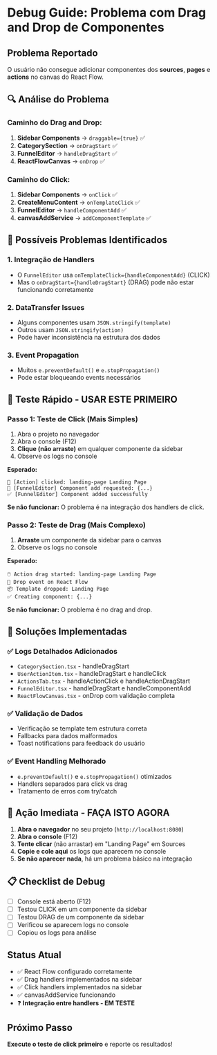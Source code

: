 # Debug Guide: Problema com Drag and Drop de Componentes

## Problema Reportado
O usuário não consegue adicionar componentes dos **sources**, **pages** e **actions** no canvas do React Flow.

## 🔍 Análise do Problema

### Caminho do Drag and Drop:
1. **Sidebar Components** → `draggable={true}` ✅
2. **CategorySection** → `onDragStart` ✅  
3. **FunnelEditor** → `handleDragStart` ✅
4. **ReactFlowCanvas** → `onDrop` ✅

### Caminho do Click:
1. **Sidebar Components** → `onClick` ✅
2. **CreateMenuContent** → `onTemplateClick` ✅
3. **FunnelEditor** → `handleComponentAdd` ✅
4. **canvasAddService** → `addComponentTemplate` ✅

## 🚨 Possíveis Problemas Identificados

### 1. **Integração de Handlers**
- O `FunnelEditor` usa `onTemplateClick={handleComponentAdd}` (CLICK)
- Mas o `onDragStart={handleDragStart}` (DRAG) pode não estar funcionando corretamente

### 2. **DataTransfer Issues**
- Alguns componentes usam `JSON.stringify(template)` 
- Outros usam `JSON.stringify(action)`
- Pode haver inconsistência na estrutura dos dados

### 3. **Event Propagation**
- Muitos `e.preventDefault()` e `e.stopPropagation()`
- Pode estar bloqueando events necessários

## 🧪 **Teste Rápido - USAR ESTE PRIMEIRO**

### Passo 1: Teste de Click (Mais Simples)
1. Abra o projeto no navegador
2. Abra o console (F12)
3. **Clique (não arraste)** em qualquer componente da sidebar
4. Observe os logs no console

**Esperado:**
```
🎯 [Action] clicked: landing-page Landing Page
🚀 [FunnelEditor] Component add requested: {...}
✅ [FunnelEditor] Component added successfully
```

**Se não funcionar:** O problema é na integração dos handlers de click.

### Passo 2: Teste de Drag (Mais Complexo)
1. **Arraste** um componente da sidebar para o canvas
2. Observe os logs no console

**Esperado:**
```
🖱️ Action drag started: landing-page Landing Page
🎯 Drop event on React Flow
📦 Template dropped: Landing Page
✅ Creating component: {...}
```

**Se não funcionar:** O problema é no drag and drop.

## 🔧 Soluções Implementadas

### ✅ Logs Detalhados Adicionados
- `CategorySection.tsx` - handleDragStart
- `UserActionItem.tsx` - handleDragStart e handleClick  
- `ActionsTab.tsx` - handleActionClick e handleActionDragStart
- `FunnelEditor.tsx` - handleDragStart e handleComponentAdd
- `ReactFlowCanvas.tsx` - onDrop com validação completa

### ✅ Validação de Dados
- Verificação se template tem estrutura correta
- Fallbacks para dados malformados
- Toast notifications para feedback do usuário

### ✅ Event Handling Melhorado
- `e.preventDefault()` e `e.stopPropagation()` otimizados
- Handlers separados para click vs drag
- Tratamento de erros com try/catch

## 🎯 **Ação Imediata - FAÇA ISTO AGORA**

1. **Abra o navegador** no seu projeto (`http://localhost:8080`)
2. **Abra o console** (F12)
3. **Tente clicar** (não arrastar) em "Landing Page" em Sources
4. **Copie e cole aqui** os logs que aparecem no console
5. **Se não aparecer nada**, há um problema básico na integração

## 📋 **Checklist de Debug**

- [ ] Console está aberto (F12)
- [ ] Testou CLICK em um componente da sidebar
- [ ] Testou DRAG de um componente da sidebar
- [ ] Verificou se aparecem logs no console
- [ ] Copiou os logs para análise

## Status Atual
- ✅ React Flow configurado corretamente
- ✅ Drag handlers implementados na sidebar
- ✅ Click handlers implementados na sidebar  
- ✅ canvasAddService funcionando
- ❓ **Integração entre handlers - EM TESTE**

## Próximo Passo
**Execute o teste de click primeiro** e reporte os resultados!